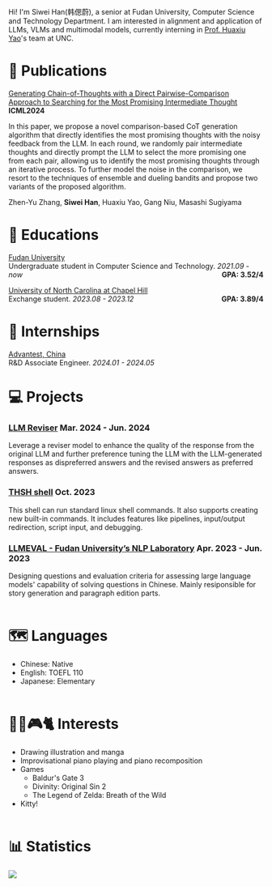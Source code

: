 Hi! I'm Siwei Han(韩偲蔚), a senior at Fudan University, Computer Science and Technology Department. I am interested in alignment and application of LLMs, VLMs and multimodal models, currently interning in [Prof. Huaxiu Yao](https://www.huaxiuyao.io)'s team at UNC.

# 📝 Publications 
[Generating Chain-of-Thoughts with a Direct Pairwise-Comparison Approach to Searching for the Most Promising Intermediate Thought](https://arxiv.org/abs/2402.06918) **ICML2024**

In this paper, we propose a novel comparison-based CoT generation algorithm that directly identifies the most promising thoughts with the noisy feedback from the LLM. In each round, we randomly pair intermediate thoughts and directly prompt the LLM to select the more promising one from each pair, allowing us to identify the most promising thoughts through an iterative process. To further model the noise in the comparison, we resort to the techniques of ensemble and dueling bandits and propose two variants of the proposed algorithm.

Zhen-Yu Zhang, **Siwei Han**, Huaxiu Yao, Gang Niu, Masashi Sugiyama

# 📖 Educations

[Fudan University](https://www.fudan.edu.cn/en/)    
Undergraduate student in Computer Science and Technology. *2021.09 - now* <span style="float: right;">**GPA: 3.52/4**</span>

[University of North Carolina at Chapel Hill](https://www.unc.edu/)    
Exchange student. *2023.08 - 2023.12* <span style="float: right;">**GPA: 3.89/4**</span>


# 💼 Internships

[Advantest, China](https://www.advantest.com/)    
R&D Associate Engineer. *2024.01 - 2024.05*



# 💻 Projects
### [LLM Reviser](https://github.com/Lillianwei-h/weak_aligner) Mar. 2024 - Jun. 2024
Leverage a reviser model to enhance the quality of the response from the original LLM and further preference tuning the LLM with the LLM-generated responses as dispreferred answers and the revised answers as preferred answers.

### [THSH shell](https://github.com/Lillianwei-h/Comp-530/tree/lab1) Oct. 2023
This shell can run standard linux shell commands. It also supports creating new built-in commands. It
includes features like pipelines, input/output redirection, script input, and debugging.

### [LLMEVAL - Fudan University’s NLP Laboratory](http://www.llmeval.com/) Apr. 2023 - Jun. 2023
Designing questions and evaluation criteria for assessing large language models' capability of solving questions in Chinese. Mainly resiponsible for story generation and paragraph edition parts.
<br><br>

# 🗺️ Languages
- Chinese: Native
- English: TOEFL 110
- Japanese: Elementary
<br><br>

# 🎨🎹🎮🐈 Interests
- Drawing illustration and manga
- Improvisational piano playing and piano recomposition
- Games
  - Baldur's Gate 3
  - Divinity: Original Sin 2
  - The Legend of Zelda: Breath of the Wild
- Kitty!
<br><br>

# 📊 Statistics
[![](https://github-readme-stats.vercel.app/api/top-langs/?username=lillianwei-h&layout=compact&langs_count=8&theme=swift&count_private=true)](https://github.com/lillianwei-h)
